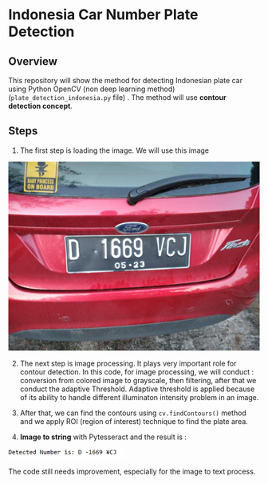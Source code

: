 # Indonesia Car Number Plate Detection

## Overview
This repository will show the method for detecting Indonesian plate car using Python OpenCV (non deep learning method)(`plate_detection_indonesia.py` file) . The method will use __contour detection concept__. 

## Steps
1. The first step is loading the image. We will use this image

![Fig1](https://github.com/fidelisgalla/Indonesia-Car-Number-Plate-Detection/blob/master/plate1.jpg?raw=true)

2. The next step is image processing. It plays very important role for contour detection. In this code, for image processing, we will conduct : conversion from colored image to grayscale, then filtering, after that we conduct the adaptive Threshold. Adaptive threshold is applied because of its ability to handle different illuminaton intensity problem in an image. 

3. After that, we can find the contours using `cv.findContours()` method and we apply ROI (region of interest) technique to find the plate area. 

4. __Image to string__ with Pytesseract and the result is :

![Fig2](https://github.com/fidelisgalla/Indonesia-Car-Number-Plate-Detection/blob/master/result.jpg?raw=true)

The code still needs improvement, especially for the image to text process.
